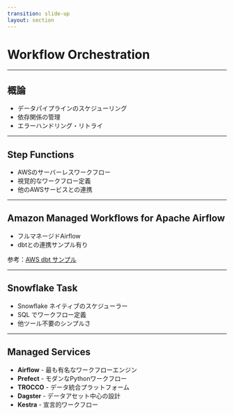 ```yaml
---
transition: slide-up
layout: section
---
```


# Workflow Orchestration

---

## 概論

<v-clicks>

- データパイプラインのスケジューリング
- 依存関係の管理
- エラーハンドリング・リトライ

</v-clicks>

---

## Step Functions

<v-clicks>

- AWSのサーバーレスワークフロー
- 視覚的なワークフロー定義
- 他のAWSサービスとの連携

</v-clicks>

---

## Amazon Managed Workflows for Apache Airflow

<v-clicks>

- フルマネージドAirflow
- dbtとの連携サンプル有り

</v-clicks>

<div v-click class="mt-4">
参考：<a href="https://docs.aws.amazon.com/ja_jp/mwaa/latest/userguide/samples-dbt.html" target="_blank">AWS dbt サンプル</a>
</div>

---

## Snowflake Task

<v-clicks>

- Snowflake ネイティブのスケジューラー
- SQL でワークフロー定義
- 他ツール不要のシンプルさ

</v-clicks>

---

## Managed Services

<v-clicks>

- **Airflow** - 最も有名なワークフローエンジン
- **Prefect** - モダンなPythonワークフロー
- **TROCCO** - データ統合プラットフォーム
- **Dagster** - データアセット中心の設計
- **Kestra** - 宣言的ワークフロー

</v-clicks>